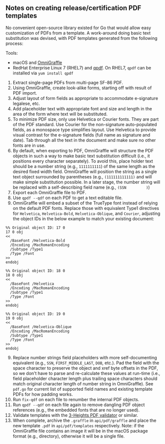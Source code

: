 ## Notes on creating release/certification PDF templates

No convenient open-source library existed for Go that would allow easy customization of PDFs from a template. A work-around doing basic text substitution was devised, with PDF templates generated from the following process:

Tools:
* macOS and [OmniGraffle](https://itunes.apple.com/us/app/omnigraffle-7/id1142578753?mt=12)
* RedHat Enterprise Linux 7 (RHEL7) and [qpdf](https://github.com/qpdf/qpdf). On RHEL7, `qpdf` can be installed via `yum install qpdf`

1. Extract single-page PDFs from multi-page SF-86 PDF.
2. Using OmniGraffle, create look-alike forms, starting off with result of PDF import.
3. Adjust layout of form fields as appropriate to accommodate e-signature legalese, etc.
4. Add placeholder text with appropriate font and size and length in the area of the form where text will be substituted.
5. To minimize PDF size, only use Helvetica or Courier fonts. They are part of the PDF standard. Use Courier for the non-signature auto-populated fields, as a monospace type simplifies layout. Use Helvetica to provide visual contrast for the e-signature fields (full name as signature and date). Tab through all the text in the document and make sure no other fonts are in use.
5. By default, when exporting to PDF, OmniGraffle will structure the PDF objects in such a way to make basic text substitution difficult (i.e., it positions every character separately). To avoid this, place holder text should be a number string (e.g., `1111111111`) of the same length as the desired fixed width field. OmniGraffle will position the string as a single text object surrounded by parentheses (e.g., `(111111111111)` and will make simple substitution possible. In a later stage, the number string will be replaced with a self-describing field name (e.g., `(SSN         )`)
6. Export each OmniGraffle file to PDF.
7. Use `qpdf --qdf` on each PDF to get a text editable file.
8. OmniGraffle will embed a subset of the TrueType font instead of relying on the default PDF fonts. Replace those with equivalent Type1 directives for `Helvetica`, `Helvetica-Bold`, `Helvetica-Oblique`, and `Courier`, adjusting the object IDs in the below example to match your existing document:
```
%% Original object ID: 17 0
17 0 obj
<<
  /BaseFont /Helvetica-Bold
  /Encoding /MacRomanEncoding
  /Subtype /Type1
  /Type /Font
>>
endobj

%% Original object ID: 18 0
18 0 obj
<<
  /BaseFont /Helvetica
  /Encoding /MacRomanEncoding
  /Subtype /Type1
  /Type /Font
>>
endobj

%% Original object ID: 19 0
19 0 obj
<<
  /BaseFont /Helvetica-Oblique
  /Encoding /MacRomanEncoding
  /Subtype /Type1
  /Type /Font
>>
endobj
```
9. Replace number strings field placeholders with more self-documenting equivalent (e.g., `SSN`, `FIRST_MIDDLE_LAST`, `DOB`, etc.). Pad the field with the space character to preserve the object and xref byte offsets in the PDF, so we don't have to parse and re-calculate these values at run-time (i.e., field placeholder character length plus trailing space characters should match original character length of number string in OmniGraffle). See `pdf.go` for current list of supported field names and existing template PDFs for how padding works.
10. Run `fix-qdf` on each file to renumber the internal PDF objects.
11. Run `qpdf --qdf` on each file again to remove dangling PDF object references (e.g., the embedded fonts that are no longer used).
12. Validate templates with the [3-Heights PDF validator](https://www.pdf-online.com/osa/validate.aspx) or similar.
13. When complete, archive the `.graffle` in `api/pdf/graffle` and place the new template `.pdf` in `api/pdf/templates` respectively. Note: if the OmniGraffle file contains an image it will be in the macOS package format (e.g., directory), otherwise it will be a single file.
